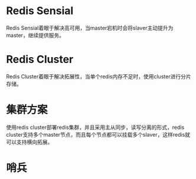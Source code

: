 # Redis Sensial
Redis Sensial着眼于解决高可用，当master宕机时会将slaver主动提升为master，继续提供服务。

# Redis Cluster
Redis Cluster着眼于解决拓展性，当单个redis内存不足时，使用cluster进行分片存储。

# 集群方案
使用redis cluster部署redis集群，并且采用主从同步，读写分离的形式，redis cluster支持多个master节点，而且每个节点都可以挂载多个slaver，这样redis就可以支持横向拓展。

# 哨兵
